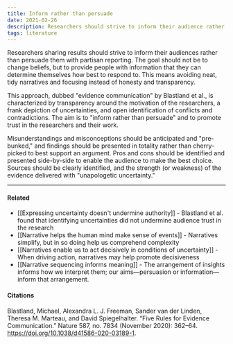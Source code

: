 ```yaml
---
title: Inform rather than persuade
date: 2021-02-26
description: Researchers should strive to inform their audience rather than persuade them to change their beliefs. This means avoiding neat, tidy narratives.
tags: literature
---
```


Researchers sharing results should strive to inform their audiences rather than persuade them with partisan reporting. The goal should not be to change beliefs, but to provide people with information that they can determine themselves how best to respond to. This means avoiding neat, tidy narratives and focusing instead of honesty and transparency. 

This approach, dubbed "evidence communication" by Blastland et al., is characterized by transparency around the motivation of the researchers, a frank depiction of uncertainties, and open identification of conflicts and contradictions. The aim is to "inform rather than persuade" and to promote trust in the researchers and their work.

Misunderstandings and misconceptions should be anticipated and "pre-bunked," and findings should be presented in totality rather than cherry-picked to best support an argument. Pros and cons should be identified and presented side-by-side to enable the audience to make the best choice. Sources should be clearly identified, and the strength (or weakness) of the evidence delivered with "unapologetic uncertainty."

---
#### Related
- [[Expressing uncertainty doesn't undermine authority]] - Blastland et al. found that identifying uncertainties did not undermine audience trust in the research
- [[Narrative helps the human mind make sense of events]] - Narratives simplify, but in so doing help us comprehend complexity
- [[Narratives enable us to act decisively in conditions of uncertainty]] - When driving action, narratives may help promote decisiveness
- [[Narrative sequencing informs meaning]] - The arrangement of insights informs how we interpret them; our aims—persuasion or information—inform that arrangement.

#### Citations
Blastland, Michael, Alexandra L. J. Freeman, Sander van der Linden, Theresa M. Marteau, and David Spiegelhalter. “Five Rules for Evidence Communication.” Nature 587, no. 7834 (November 2020): 362–64. https://doi.org/10.1038/d41586-020-03189-1.
